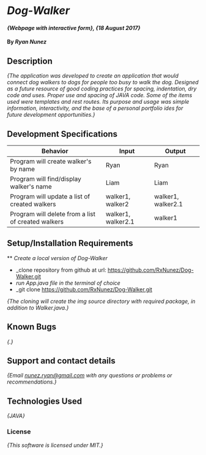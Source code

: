 # _Dog-Walker_

#### _{Webpage with interactive form}, {18 August 2017}_

#### By _**Ryan Nunez**_

## Description

_{The application was developed to create an application that would connect dog walkers to dogs for people too busy to walk the dog. Designed as a future resource of good coding practices for spacing, indentation, dry code and uses. Proper use and spacing of JAVA code. Some of the items used were templates and rest routes. Its purpose and usage was simple information, interactivity, and the base of a personal portfolio ides for future development opportunities.}_


## Development Specifications

| Behavior      | Input | Output |
| ------------- | ------------- | ------------- |
| Program will create walker's by name  | Ryan  | Ryan  |
| Program will find/display walker's name  | Liam  | Liam  |
| Program will update a list of created walkers  | walker1, walker2  | walker1, walker2.1  |
| Program will delete from a list of created walkers  | walker1, walker2.1  | walker1  |

## Setup/Installation Requirements

** _Create a local version of Dog-Walker_
 * _clone repository from github at url: https://github.com/RxNunez/Dog-Walker.git
 * _run App.java file in the terminal of choice_
 * _git clone https://github.com/RxNunez/Dog-Walker.git

_{The cloning will create the img source directory with required package, in addition to Walker.java.}_

## Known Bugs

_{.}_

## Support and contact details

_{Email nunez.ryan@gmail.com with any questions or problems or recommendations.}_

## Technologies Used

_{JAVA}_

### License

*{This software is licensed under MIT.}*